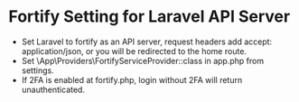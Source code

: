 # Fortify Setting for Laravel API Server
- Set Laravel to fortify as an API server,  request headers add accept: application/json, or you will be redirected to the home route.
- Set \App\Providers\FortifyServiceProvider::class in app.php from settings.
- If 2FA is enabled at fortify.php, login without 2FA will return unauthenticated.
